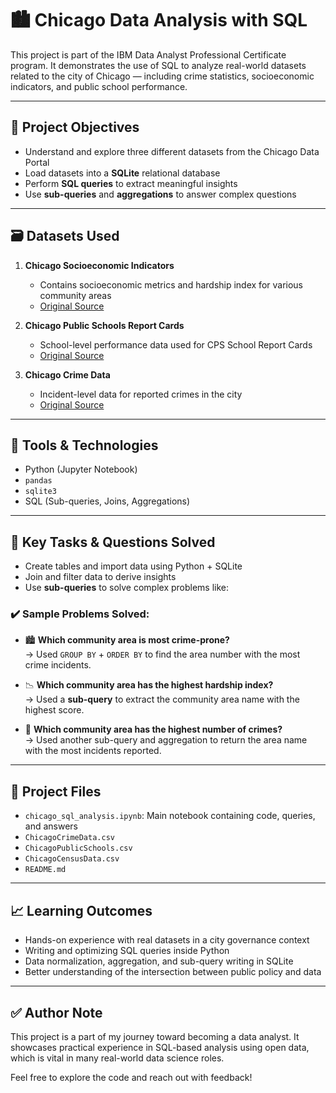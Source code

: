 # 🏙️ Chicago Data Analysis with SQL

This project is part of the IBM Data Analyst Professional Certificate program. It demonstrates the use of SQL to analyze real-world datasets related to the city of Chicago — including crime statistics, socioeconomic indicators, and public school performance.

---

## 📌 Project Objectives

- Understand and explore three different datasets from the Chicago Data Portal
- Load datasets into a **SQLite** relational database
- Perform **SQL queries** to extract meaningful insights
- Use **sub-queries** and **aggregations** to answer complex questions

---

## 🗃️ Datasets Used

1. **Chicago Socioeconomic Indicators**
   - Contains socioeconomic metrics and hardship index for various community areas  
   - [Original Source](https://data.cityofchicago.org/Health-Human-Services/Census-Data-Selected-socioeconomic-indicators-in-C/kn9c-c2s2)

2. **Chicago Public Schools Report Cards**
   - School-level performance data used for CPS School Report Cards  
   - [Original Source](https://data.cityofchicago.org/Education/Chicago-Public-Schools-Progress-Report-Cards-2011-/9xs2-f89t)

3. **Chicago Crime Data**
   - Incident-level data for reported crimes in the city  
   - [Original Source](https://data.cityofchicago.org/Public-Safety/Crimes-2001-to-present/ijzp-q8t2)

---

## 🧰 Tools & Technologies

- Python (Jupyter Notebook)
- `pandas`
- `sqlite3`
- SQL (Sub-queries, Joins, Aggregations)

---

## 🧠 Key Tasks & Questions Solved

- Create tables and import data using Python + SQLite
- Join and filter data to derive insights
- Use **sub-queries** to solve complex problems like:

### ✔️ Sample Problems Solved:

- 🏙️ **Which community area is most crime-prone?**  
  → Used `GROUP BY` + `ORDER BY` to find the area number with the most crime incidents.

- 📉 **Which community area has the highest hardship index?**  
  → Used a **sub-query** to extract the community area name with the highest score.

- 🚨 **Which community area has the highest number of crimes?**  
  → Used another sub-query and aggregation to return the area name with the most incidents reported.

---

## 📂 Project Files

- `chicago_sql_analysis.ipynb`: Main notebook containing code, queries, and answers
- `ChicagoCrimeData.csv`
- `ChicagoPublicSchools.csv`
- `ChicagoCensusData.csv`
- `README.md`

---

## 📈 Learning Outcomes

- Hands-on experience with real datasets in a city governance context
- Writing and optimizing SQL queries inside Python
- Data normalization, aggregation, and sub-query writing in SQLite
- Better understanding of the intersection between public policy and data

---

## ✅ Author Note

This project is a part of my journey toward becoming a data analyst. It showcases practical experience in SQL-based analysis using open data, which is vital in many real-world data science roles.

Feel free to explore the code and reach out with feedback!
